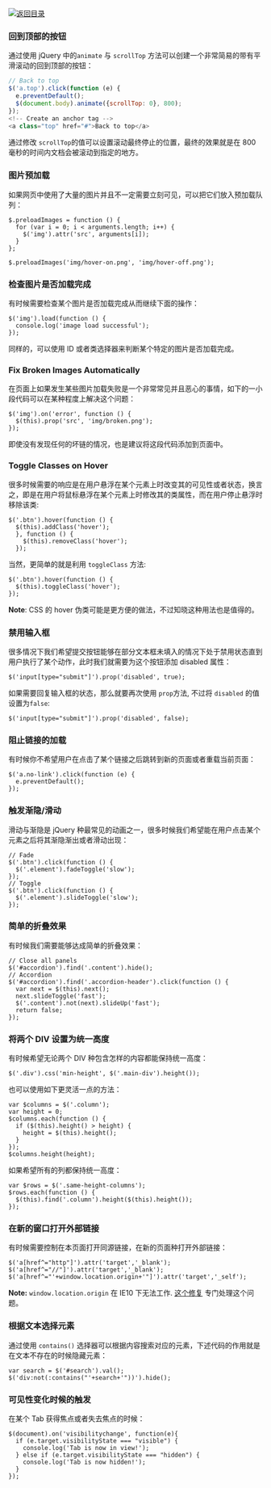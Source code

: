 [![返回目录](https://i.postimg.cc/50XLzC7C/image.png)](https://parg.co/UHU)

### 回到顶部的按钮

通过使用 jQuery 中的`animate` 与 `scrollTop` 方法可以创建一个非常简易的带有平滑滚动的回到顶部的按钮：

```javascript
// Back to top
$('a.top').click(function (e) {
  e.preventDefault();
  $(document.body).animate({scrollTop: 0}, 800);
});
<!-- Create an anchor tag -->
<a class="top" href="#">Back to top</a>
```

通过修改 `scrollTop`的值可以设置滚动最终停止的位置，最终的效果就是在 800 毫秒的时间内文档会被滚动到指定的地方。

### 图片预加载

如果网页中使用了大量的图片并且不一定需要立刻可见，可以把它们放入预加载队列：

```
$.preloadImages = function () {
  for (var i = 0; i < arguments.length; i++) {
    $('img').attr('src', arguments[i]);
  }
};

$.preloadImages('img/hover-on.png', 'img/hover-off.png');
```

###

### 检查图片是否加载完成

有时候需要检查某个图片是否加载完成从而继续下面的操作：

```
$('img').load(function () {
  console.log('image load successful');
});
```

同样的，可以使用 ID 或者类选择器来判断某个特定的图片是否加载完成。

###

### Fix Broken Images Automatically

在页面上如果发生某些图片加载失败是一个非常常见并且恶心的事情，如下的一小段代码可以在某种程度上解决这个问题：

```
$('img').on('error', function () {
  $(this).prop('src', 'img/broken.png');
});
```

即使没有发现任何的坏链的情况，也是建议将这段代码添加到页面中。

### Toggle Classes on Hover

很多时候需要的响应是在用户悬浮在某个元素上时改变其的可见性或者状态，换言之，即是在用户将鼠标悬浮在某个元素上时修改其的类属性，而在用户停止悬浮时移除该类:

```
$('.btn').hover(function () {
  $(this).addClass('hover');
  }, function () {
    $(this).removeClass('hover');
  });
```

当然，更简单的就是利用 `toggleClass` 方法:

```
$('.btn').hover(function () {
  $(this).toggleClass('hover');
});
```

**Note**: CSS 的 hover 伪类可能是更方便的做法，不过知晓这种用法也是值得的。

###

### 禁用输入框

很多情况下我们希望提交按钮能够在部分文本框未填入的情况下处于禁用状态直到用户执行了某个动作，此时我们就需要为这个按钮添加 disabled 属性：

```
$('input[type="submit"]').prop('disabled', true);
```

如果需要回复输入框的状态，那么就要再次使用 `prop`方法, 不过将 `disabled` 的值设置为`false`:

```
$('input[type="submit"]').prop('disabled', false);
```

###

### 阻止链接的加载

有时候你不希望用户在点击了某个链接之后跳转到新的页面或者重载当前页面：

```
$('a.no-link').click(function (e) {
  e.preventDefault();
});
```

###

### 触发渐隐/滑动

滑动与渐隐是 jQuery 种最常见的动画之一，很多时候我们希望能在用户点击某个元素之后将其渐隐渐出或者滑动出现：

```
// Fade
$('.btn').click(function () {
  $('.element').fadeToggle('slow');
});
// Toggle
$('.btn').click(function () {
  $('.element').slideToggle('slow');
});
```

###

### 简单的折叠效果

有时候我们需要能够达成简单的折叠效果：

```
// Close all panels
$('#accordion').find('.content').hide();
// Accordion
$('#accordion').find('.accordion-header').click(function () {
  var next = $(this).next();
  next.slideToggle('fast');
  $('.content').not(next).slideUp('fast');
  return false;
});
```

###

### 将两个 DIV 设置为统一高度

有时候希望无论两个 DIV 种包含怎样的内容都能保持统一高度：

```
$('.div').css('min-height', $('.main-div').height());
```

也可以使用如下更灵活一点的方法：

```
var $columns = $('.column');
var height = 0;
$columns.each(function () {
  if ($(this).height() > height) {
    height = $(this).height();
  }
});
$columns.height(height);
```

如果希望所有的列都保持统一高度：

```
var $rows = $('.same-height-columns');
$rows.each(function () {
  $(this).find('.column').height($(this).height());
});
```

###

### 在新的窗口打开外部链接

有时候需要控制在本页面打开同源链接，在新的页面种打开外部链接：

```
$('a[href^="http"]').attr('target','_blank');
$('a[href^="//"]').attr('target','_blank');
$('a[href^="'+window.location.origin+'"]').attr('target','_self');
```

**Note:** `window.location.origin` 在 IE10 下无法工作. [这个修复](http://tosbourn.com/a-fix-for-window-location-origin-in-internet-explorer/) 专门处理这个问题。

###

### 根据文本选择元素

通过使用 `contains()` 选择器可以根据内容搜索对应的元素，下述代码的作用就是在文本不存在的时候隐藏元素：

```
var search = $('#search').val();
$('div:not(:contains("'+search+'"))').hide();
```

###

### 可见性变化时候的触发

在某个 Tab 获得焦点或者失去焦点的时候：

```
$(document).on('visibilitychange', function(e){
  if (e.target.visibilityState === "visible") {
    console.log('Tab is now in view!');
  } else if (e.target.visibilityState === "hidden") {
    console.log('Tab is now hidden!');
  }
});
```
